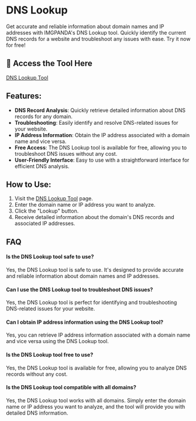 # DNS Lookup

Get accurate and reliable information about domain names and IP addresses with IMGPANDA's DNS Lookup tool. Quickly identify the current DNS records for a website and troubleshoot any issues with ease. Try it now for free!

## 🔗 Access the Tool Here
[DNS Lookup Tool](https://imgpanda.com/tools/dns-lookup)

## Features:

- **DNS Record Analysis**: Quickly retrieve detailed information about DNS records for any domain.
- **Troubleshooting**: Easily identify and resolve DNS-related issues for your website.
- **IP Address Information**: Obtain the IP address associated with a domain name and vice versa.
- **Free Access**: The DNS Lookup tool is available for free, allowing you to troubleshoot DNS issues without any cost.
- **User-Friendly Interface**: Easy to use with a straightforward interface for efficient DNS analysis.

## How to Use:

1. Visit the [DNS Lookup Tool](https://imgpanda.com/tools/dns-lookup) page.
2. Enter the domain name or IP address you want to analyze.
3. Click the "Lookup" button.
4. Receive detailed information about the domain's DNS records and associated IP addresses.

## FAQ

#### Is the DNS Lookup tool safe to use?

Yes, the DNS Lookup tool is safe to use. It's designed to provide accurate and reliable information about domain names and IP addresses.

#### Can I use the DNS Lookup tool to troubleshoot DNS issues?

Yes, the DNS Lookup tool is perfect for identifying and troubleshooting DNS-related issues for your website.

#### Can I obtain IP address information using the DNS Lookup tool?

Yes, you can retrieve IP address information associated with a domain name and vice versa using the DNS Lookup tool.

#### Is the DNS Lookup tool free to use?

Yes, the DNS Lookup tool is available for free, allowing you to analyze DNS records without any cost.

#### Is the DNS Lookup tool compatible with all domains?

Yes, the DNS Lookup tool works with all domains. Simply enter the domain name or IP address you want to analyze, and the tool will provide you with detailed DNS information.
